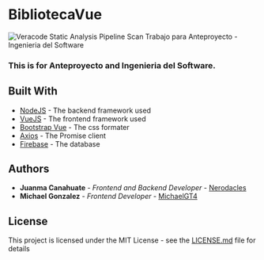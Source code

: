 # BibliotecaVue
![Veracode Static Analysis Pipeline Scan](https://github.com/Nerodacles/BibliotecaVue/workflows/Veracode%20Static%20Analysis%20Pipeline%20Scan/badge.svg)
Trabajo para Anteproyecto - Ingenieria del Software

### **This is for Anteproyecto and Ingenieria del Software.**


## Built With

* [NodeJS](https://nodejs.org/es/) - The backend framework used
* [VueJS](https://vuejs.org/) - The frontend framework used
* [Bootstrap Vue](https://bootstrap-vue.org/) - The css formater
* [Axios](https://github.com/axios/axios) - The Promise client
* [Firebase](https://firebase.google.com/) - The database

## Authors

* **Juanma Canahuate** - *Frontend and Backend Developer* - [Nerodacles](https://github.com/Nerodacles)
* **Michael Gonzalez** - *Frontend Developer* - [MichaelGT4](https://github.com/MichaelGT4)


## License

This project is licensed under the MIT License - see the [LICENSE.md](LICENSE) file for details

